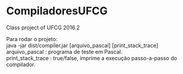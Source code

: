 # CompiladoresUFCG
Class project of UFCG 2016.2

Para rodar o projeto: <br />
java -jar dist/compiler.jar [arquivo_pascal] [print_stack_trace]
arquivo_pascal : programa de teste em Pascal.  <br />
print_stack_trace : true/false, imprime a execução passo-a-passo do compilador.
